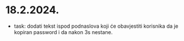 # 18.2.2024.

* task: dodati tekst ispod podnaslova koji će obavjestiti korisnika da je kopiran password i da nakon 3s nestane.